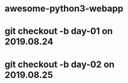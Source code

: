 # awesome-python3-webapp
# git checkout -b day-01 on 2019.08.24
# git checkout -b day-02 on 2019.08.25
